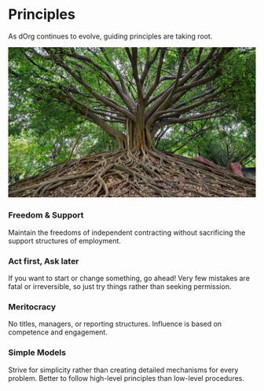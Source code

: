 # Principles

As dOrg continues to evolve, guiding principles are taking root.

![](../.gitbook/assets/banyan.jpg)

### Freedom & Support

Maintain the freedoms of independent contracting without sacrificing the support structures of employment.

### Act first, Ask later

If you want to start or change something, go ahead! Very few mistakes are fatal or irreversible, so just try things rather than seeking permission.

### Meritocracy

No titles, managers, or reporting structures. Influence is based on competence and engagement.

### Simple Models

Strive for simplicity rather than creating detailed mechanisms for every problem. Better to follow high-level principles than low-level procedures.  


